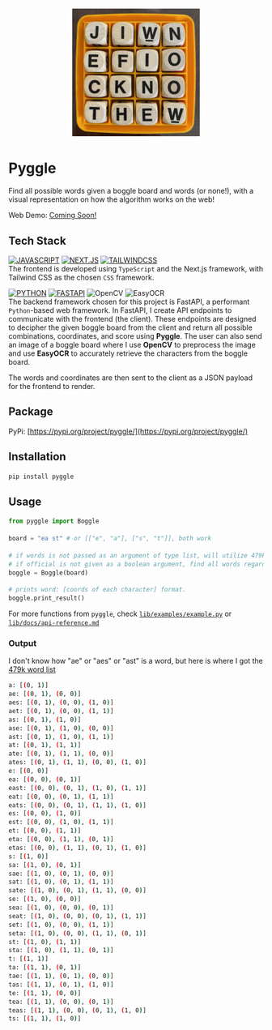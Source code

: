<h1 align="center">
  <img src="backend/data/images/test2.png" alt="logo" width="50%">
</h1>

# Pyggle
Find all possible words given a boggle board and words (or none!), with a visual representation on how the algorithm works on the web!

Web Demo: [Coming Soon!](https://github.com/andrearcaina/pyggle)

## Tech Stack
[![JAVASCRIPT](https://img.shields.io/badge/typescript-3178C6?style=for-the-badge&logo=typescript&logoColor=FFF)](https://developer.mozilla.org/en-US/docs/Web/JavaScript)
[![NEXT.JS](https://img.shields.io/badge/NEXT-0769AD?style=for-the-badge&logo=next.js&logoColor=white)](https://nextjs.org/)
[![TAILWINDCSS](https://img.shields.io/badge/Tailwind_CSS-38B2AC?style=for-the-badge&logo=tailwind-css&logoColor=white)](https://tailwindcss.com/) \
The frontend is developed using `TypeScript` and the Next.js framework, with Tailwind CSS as the chosen `CSS` framework.

[![PYTHON](https://img.shields.io/badge/python-3670A0?style=for-the-badge&logo=python&logoColor=ffdd54)](https://www.python.org/)
[![FASTAPI](https://img.shields.io/badge/FastAPI-005571?style=for-the-badge&logo=fastapi)](https://fastapi.tiangolo.com/)
![OpenCV](https://img.shields.io/badge/opencv-%23white.svg?style=for-the-badge&logo=opencv&logoColor=white)
![EasyOCR](https://img.shields.io/badge/easyocr-008080?style=for-the-badge&logo=python&logoColor=white) \
The backend framework chosen for this project is FastAPI, a performant `Python`-based web framework. In FastAPI, I create API endpoints to communicate with the frontend (the client).
These endpoints are designed to decipher the given boggle board from the client and return all possible combinations, coordinates, and score using **Pyggle**. 
The user can also send an image of a boggle board where I use **OpenCV** to preprocess the image and use **EasyOCR** to accurately retrieve the characters from the boggle board.

The words and coordinates are then sent to the client as a JSON payload for the frontend to render.

## Package

PyPi: [https://pypi.org/project/pyggle/](https://pypi.org/project/pyggle/)

## Installation

```bash
pip install pyggle
```

## Usage
```python
from pyggle import Boggle

board = "ea st" # or [["e", "a"], ["s", "t"]], both work

# if words is not passed as an argument of type list, will utilize 479k words (all in English)
# if official is not given as a boolean argument, find all words regardless of length
boggle = Boggle(board)

# prints word: [coords of each character] format.
boggle.print_result()
```
For more functions from `pyggle`, check [`lib/examples/example.py`](https://github.com/andrearcaina/pyggle/blob/main/lib/examples/example.py) or [`lib/docs/api-reference.md`](https://github.com/andrearcaina/pyggle/blob/main/lib/docs/api-reference.md)

### Output
I don't know how "ae" or "aes" or "ast" is a word, but here is where I got the [479k word list](https://github.com/dwyl/english-words)
```bash
a: [(0, 1)]
ae: [(0, 1), (0, 0)]
aes: [(0, 1), (0, 0), (1, 0)]
aet: [(0, 1), (0, 0), (1, 1)]
as: [(0, 1), (1, 0)]
ase: [(0, 1), (1, 0), (0, 0)]
ast: [(0, 1), (1, 0), (1, 1)]
at: [(0, 1), (1, 1)]
ate: [(0, 1), (1, 1), (0, 0)]
ates: [(0, 1), (1, 1), (0, 0), (1, 0)]
e: [(0, 0)]
ea: [(0, 0), (0, 1)]
east: [(0, 0), (0, 1), (1, 0), (1, 1)]
eat: [(0, 0), (0, 1), (1, 1)]
eats: [(0, 0), (0, 1), (1, 1), (1, 0)]
es: [(0, 0), (1, 0)]
est: [(0, 0), (1, 0), (1, 1)]
et: [(0, 0), (1, 1)]
eta: [(0, 0), (1, 1), (0, 1)]
etas: [(0, 0), (1, 1), (0, 1), (1, 0)]
s: [(1, 0)]
sa: [(1, 0), (0, 1)]
sae: [(1, 0), (0, 1), (0, 0)]
sat: [(1, 0), (0, 1), (1, 1)]
sate: [(1, 0), (0, 1), (1, 1), (0, 0)]
se: [(1, 0), (0, 0)]
sea: [(1, 0), (0, 0), (0, 1)]
seat: [(1, 0), (0, 0), (0, 1), (1, 1)]
set: [(1, 0), (0, 0), (1, 1)]
seta: [(1, 0), (0, 0), (1, 1), (0, 1)]
st: [(1, 0), (1, 1)]
sta: [(1, 0), (1, 1), (0, 1)]
t: [(1, 1)]
ta: [(1, 1), (0, 1)]
tae: [(1, 1), (0, 1), (0, 0)]
tas: [(1, 1), (0, 1), (1, 0)]
te: [(1, 1), (0, 0)]
tea: [(1, 1), (0, 0), (0, 1)]
teas: [(1, 1), (0, 0), (0, 1), (1, 0)]
ts: [(1, 1), (1, 0)]
```

